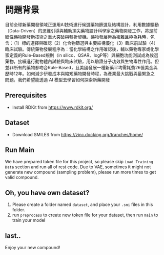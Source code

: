 # 問題背景
目前全球新藥開發領域正運用AI技術進行候選藥物篩選及結構設計，利用數據驅動（Data-Driven）的思維引導與輔助頂尖藥物設計科學家之藥物開發工作，將是前瞻性藥物開發新技術之重大突破與轉折契機。藥物發展極為複雜且極為耗時，包含：（1）標的選擇與確認（2）化合物篩選與主要結構優化（3）臨床前試驗（4）臨床試驗。傳統藥物發展程序為：當化學結構之作用確認後，輔以藥物專家或化學家定義的Rule-Based規則（in silico、QSAR、logP等）與細胞功能測試成為候選藥物，接續進行動物體內試驗與臨床試驗，用以驗證分子功效與生物毒性作用。但並非所有的藥物都吻合Rule-Based，且美國發展一種新藥平均需耗費26億美金與歷時12年。如何減少研發成本與縮短藥物開發時程，為產業最大挑戰與最緊急之問題，我們希望能透過 AI 模型去學習如何探索新藥開發

## Prerequisites
- Install RDKit from https://www.rdkit.org/

## Dataset
- Download SMILES from https://zinc.docking.org/tranches/home/

## Run Main
We have prepared token file for this project, so please skip `Load Training Data` section and run all of rest code.
Due to VAE, sometimes it might not generate new compound (sampling problem), please run more times to get valid compound.

## Oh, you have own dataset?
1. Please create a folder named `dataset`, and place your `.smi` files in this folder.
2. run `preprocess` to create new token file for your dataset, then run `main` to train your model

## last..
Enjoy your new compound!

